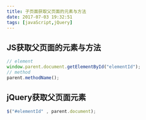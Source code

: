 ```yaml
---
title: 子页面获取父页面的元素与方法
date: 2017-07-03 19:32:51
tags: [javaScript,jQuery]
---
```

## JS获取父页面的元素与方法
```javascript
// element
window.parent.document.getElementById("elementId");
// method
parent.methodName();
```
<!--more-->
## jQuery获取父页面元素
```javascript
$("#elementId" , parent.document);
```
